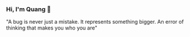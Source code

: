 ### Hi, I'm Quang 👋
"A bug is never just a mistake. It represents something bigger. An error of thinking that makes you who you are"
